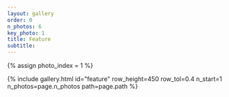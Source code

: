 ```yaml
---
layout: gallery
order: 0
n_photos: 6
key_photo: 1
title: Feature
subtitle: 
---
```



{% assign photo_index = 1 %}

{% include gallery.html id="feature" row_height=450 row_tol=0.4 n_start=1 n_photos=page.n_photos path=page.path %}